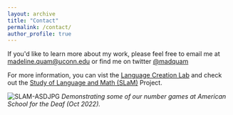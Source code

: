 ```yaml
---
layout: archive
title: "Contact"
permalink: /contact/
author_profile: true
---
```


If you'd like to learn more about my work, please feel free to email me at madeline.quam@uconn.edu or find me on twitter [@madquam](https://twitter.com/madquam)

For more information, you can vist the [Language Creation Lab](https://languagecreationlab.uconn.edu/) and check out the [Study of Language and Math (SLaM)](https://slam.uconn.edu/) Project.

![SLAM-ASDJPG](https://user-images.githubusercontent.com/56047880/200944499-d065113e-d319-44cc-aa38-fcbedc6c0ccc.JPG)
<i>Demonstrating some of our number games at American School for the Deaf (Oct 2022).</i>
